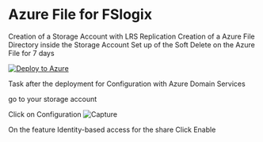 # Azure File for FSlogix

Creation of a Storage Account with LRS Replication
Creation of a Azure File Directory inside the Storage Account
Set up of the Soft Delete on the Azure File for 7 days

[![Deploy to Azure](https://aka.ms/deploytoazurebutton)](https://portal.azure.com/#create/Microsoft.Template/uri/https%3A%2F%2Fraw.githubusercontent.com%2FAldebarancloud%2FWVDCourse%2Fmain%2FLab3%2FAzureFileforFslogix%2Fazurefilesharewvd.json)

Task after the deployment for Configuration with Azure Domain Services

go to your storage account

Click on Configuration
![Capture](https://user-images.githubusercontent.com/45065026/114403710-51d8bd80-9ba5-11eb-83d6-7a5d7e99e780.PNG)

On the feature Identity-based access for the share
Click Enable
